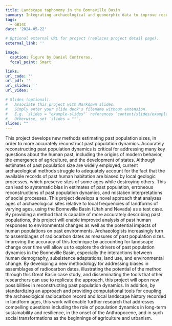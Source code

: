 ```yaml
---
title: Landscape taphonomy in the Bonneville Basin
summary: Integrating archaeological and geomorphic data to improve reconstruction of past population dynamics by accounting for landscape taphonomy.
tags:
  - GB14C
date: '2024-05-22'

# Optional external URL for project (replaces project detail page).
external_link: ''

image:
  caption: Figure by Daniel Contreras.
  focal_point: Smart

links:
url_code: ''
url_pdf: ''
url_slides: ''
url_video: ''

# Slides (optional).
#   Associate this project with Markdown slides.
#   Simply enter your slide deck's filename without extension.
#   E.g. `slides = "example-slides"` references `content/slides/example-slides.md`.
#   Otherwise, set `slides = ""`.
slides: ""
---
```


This project develops new methods estimating past population sizes, in order to more accurately reconstruct past population dynamics. Accurately reconstructing past population dynamics is critical for addressing many key questions about the human past, including the origins of modern behavior, the emergence of agriculture, and the development of states. Although estimates of past population size are widely employed, current archaeological methods struggle to adequately account for the fact that the available records of past human habitation are biased by local geologic processes, which preserve sites of some ages while destroying others. This can lead to systematic bias in estimates of past population, erroneous reconstructions of past population dynamics, and mistaken interpretations of social processes. This project develops a novel approach that analyzes ages of archaeological sites relative to local frequencies of landforms of varying ages, using the Bonneville Basin (Utah and Nevada) as a test case. By providing a method that is capable of more accurately describing past populations, this project will enable improved analysis of past human responses to environmental changes as well as the potential impacts of human populations on past environments. 
Archaeologists increasingly turn to assemblages of radiocarbon dates as measures of past population sizes. Improving the accuracy of this technique by accounting for landscape change over time will allow us to explore the drivers of past population dynamics in the Bonneville Basin, especially the interactions between human demography, subsistence adaptations, land use, and environmental change. By developing a new methodology for addressing biases in assemblages of radiocarbon dates, illustrating the potential of the method through this Great Basin case study, and disseminating the tools that other researchers can use to replicate the approach, this project will open new possibilities in reconstructing past population dynamics. In addition, by standardizing an approach and providing computational tools for coupling the archaeological radiocarbon record and local landscape history recorded in landform ages, this work will enable further research that addresses compelling questions including the role of population dynamics in long-term sustainability and resilience, in the onset of the Anthropocene, and in such social transformations as the beginnings of agriculture and urbanism. 

